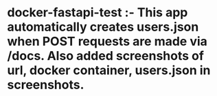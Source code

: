 # docker-fastapi-test :- This app automatically creates users.json when POST requests are made via /docs. Also added screenshots of url, docker container, users.json in screenshots. 

